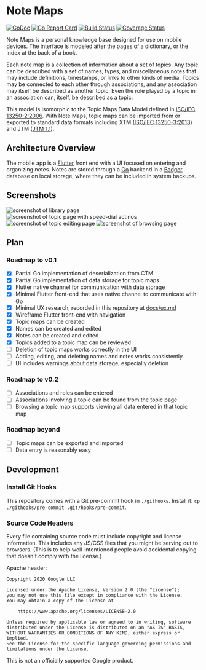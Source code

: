 # Note Maps

[![GoDoc](https://godoc.org/github.com/google/note-maps?status.svg)](https://godoc.org/github.com/google/note-maps)
[![Go Report Card](https://goreportcard.com/badge/github.com/google/note-maps)](https://goreportcard.com/report/github.com/google/note-maps)
[![Build Status](https://travis-ci.org/google/note-maps.svg?branch=master)](https://travis-ci.org/google/note-maps)
[![Coverage Status](https://coveralls.io/repos/github/google/note-maps/badge.svg?branch=master)](https://coveralls.io/github/google/note-maps?branch=master)

Note Maps is a personal knowledge base designed for use on mobile devices. The
interface is modeled after the pages of a dictionary, or the index at the back
of a book.

Each note map is a collection of information about a set of topics. Any topic
can be described with a set of names, types, and miscellaneous notes that may
include definitions, timestamps, or links to other kinds of media. Topics may be
connected to each other through associations, and any association may itself be
described as another topic. Even the role played by a topic in an association
can, itself, be described as a topic.

This model is isomorphic to the Topic Maps Data Model defined in
[ISO/IEC 13250-2:2006][]. With Note Maps, topic maps can be imported from or
exported to standard data formats including XTM ([ISO/IEC 13250-3:2013][]) and
JTM ([JTM 1.1][]).

[ISO/IEC 13250-2:2006]: https://www.iso.org/standard/40017.html
[ISO/IEC 13250-3:2013]: https://www.iso.org/standard/59303.html
[JTM 1.1]: http://cerny-online.com/jtm/1.1/

## Architecture Overview

The mobile app is a [Flutter][] front end with a UI focused on entering and
organizing notes.  Notes are stored through a [Go][] backend in a [Badger][]
database on local storage, where they can be included in system backups.

[Badger]: https://github.com/dgraph-io/badger
[Flutter]: https://flutter.dev
[Go]: https://golang.org

## Screenshots

![screenshot of library page](https://github.com/google/note-maps/raw/master/docs/library.png) ![screenshot of topic page with speed-dial actinos](https://github.com/google/note-maps/raw/master/docs/fab.png) ![screenshot of topic editing page](https://github.com/google/note-maps/raw/master/docs/topic-edit.png) ![screenshot of browsing page](https://github.com/google/note-maps/raw/master/docs/browse.png)

## Plan

### Roadmap to v0.1

- [x] Partial Go implementation of deserialization from CTM
- [x] Partial Go implementation of data storage for topic maps
- [x] Flutter native channel for communication with data storage
- [x] Minimal Flutter front-end that uses native channel to communicate with Go
- [x] Minimal UX research, recorded in this repository at [docs/ux.md](docs/ux.md)
- [x] Wireframe Flutter front-end with navigation
- [x] Topic maps can be created
- [x] Names can be created and edited
- [x] Notes can be created and edited
- [x] Topics added to a topic map can be reviewed
- [ ] Deletion of topic maps works correctly in the UI
- [ ] Adding, editing, and deleting names and notes works consistently
- [ ] UI includes warnings about data storage, especially deletion

### Roadmap to v0.2

- [ ] Associations and roles can be entered
- [ ] Associations involving a topic can be found from the topic page
- [ ] Browsing a topic map supports viewing all data entered in that topic map

### Roadmap beyond

- [ ] Topic maps can be exported and imported
- [ ] Data entry is reasonably easy

## Development

### Install Git Hooks

This repository comes with a Git pre-commit hook in `./githooks`. Install it:
`cp ./githooks/pre-commit .git/hooks/pre-commit`.

### Source Code Headers

Every file containing source code must include copyright and license
information. This includes any JS/CSS files that you might be serving out to
browsers. (This is to help well-intentioned people avoid accidental copying that
doesn't comply with the license.)

Apache header:

    Copyright 2020 Google LLC

    Licensed under the Apache License, Version 2.0 (the "License");
    you may not use this file except in compliance with the License.
    You may obtain a copy of the License at

        https://www.apache.org/licenses/LICENSE-2.0

    Unless required by applicable law or agreed to in writing, software
    distributed under the License is distributed on an "AS IS" BASIS,
    WITHOUT WARRANTIES OR CONDITIONS OF ANY KIND, either express or implied.
    See the License for the specific language governing permissions and
    limitations under the License.

This is not an officially supported Google product.
